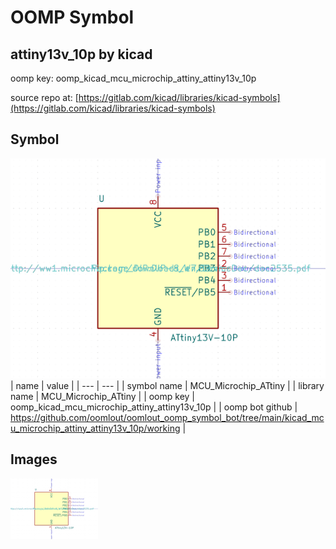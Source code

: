 # OOMP Symbol  
## attiny13v_10p  by kicad  
  
oomp key: oomp_kicad_mcu_microchip_attiny_attiny13v_10p  
  
source repo at: [https://gitlab.com/kicad/libraries/kicad-symbols](https://gitlab.com/kicad/libraries/kicad-symbols)  
## Symbol  
  
[![working.png](working_600.png)](working.png)  
| name | value | 
| --- | --- | 
| symbol name | MCU_Microchip_ATtiny | 
| library name | MCU_Microchip_ATtiny | 
| oomp key | oomp_kicad_mcu_microchip_attiny_attiny13v_10p | 
| oomp bot github | https://github.com/oomlout/oomlout_oomp_symbol_bot/tree/main/kicad_mcu_microchip_attiny_attiny13v_10p/working | 
## Images  
  
[![working.png](working_140.png)](working.png)  
